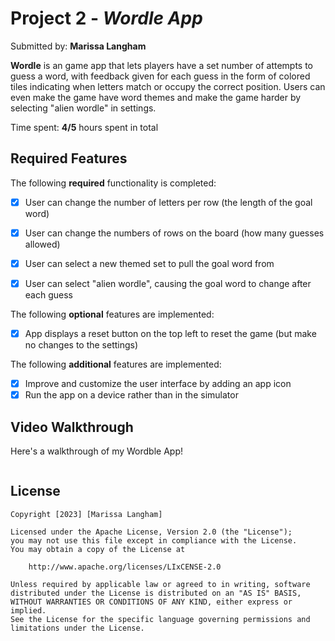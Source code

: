 # Project 2 - *Wordle App*

Submitted by: **Marissa Langham**

**Wordle** is an game app that lets players have a set number of attempts to guess a word, with feedback given for each guess in the form of colored tiles indicating when letters match or occupy the correct position. Users can even make the game have word themes and make the game harder by selecting "alien wordle" in settings.

Time spent: **4/5** hours spent in total

## Required Features

The following **required** functionality is completed:

- [X] User can change the number of letters per row (the length of the goal word)
- [X] User can change the numbers of rows on the board (how many guesses allowed)
- [X] User can select a new themed set to pull the goal word from
- [X] User can select "alien wordle", causing the goal word to change after each guess


The following **optional** features are implemented:

- [X] App displays a reset button on the top left to reset the game (but make no changes to the settings)

The following **additional** features are implemented:

- [X] Improve and customize the user interface by adding an app icon
- [X] Run the app on a device rather than in the simulator

## Video Walkthrough 

Here's a walkthrough of my Wordble App!

<a href="https://sendspark.com/embed/7o1xj7i7atftr60mjej1rypzxwnp04w2">
    <img styles"max-width:300px;" srcs"https://sendspark.com/embed/7o1xj7i7atftr60mjej1rypzxwnp04w2.gif">
</a>

## License

    Copyright [2023] [Marissa Langham]

    Licensed under the Apache License, Version 2.0 (the "License");
    you may not use this file except in compliance with the License.
    You may obtain a copy of the License at

        http://www.apache.org/licenses/LIxCENSE-2.0

    Unless required by applicable law or agreed to in writing, software
    distributed under the License is distributed on an "AS IS" BASIS,
    WITHOUT WARRANTIES OR CONDITIONS OF ANY KIND, either express or implied.
    See the License for the specific language governing permissions and
    limitations under the License.
